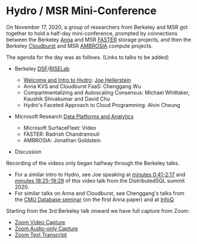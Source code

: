 # Hydro / MSR Mini-Conference
On November 17, 2020, a group of researchers from Berkeley and MSR got together to hold a half-day mini-conference, prompted by connections between the Berkeley [Anna](https://github.com/hydro-project/anna) and MSR [FASTER](https://github.com/microsoft/FASTER) storage projects, and then the Berkeley [Cloudburst](https://github.com/hydro-project/cloudburst) and MSR [AMBROSIA](https://github.com/microsoft/AMBROSIA) compute projects.

The agenda for the day was as follows. (Links to talks to be added)
- Berkeley [DSF](http://dsf.berkeley.edu)/[RISELab](http://rise.berkeley.edu)
  - [Welcome and Intro to Hydro](slides/JMHWelcomeHydro.pdf): [Joe Hellerstein](http://dsf.berkeley.edu/jmh)
  - Anna KVS and Cloudburst FaaS: Chenggang Wu
  - Compartmentalizing and Autoscaling Consensus: Michael Whittaker, Kaushik Shivakumar and David Chu
  - Hydro's Faceted Approach to Cloud Programming: Alvin Cheung
  
- Microsoft Research [Data Platforms and Analytics](https://www.microsoft.com/en-us/research/research-area/data-platform-analytics/)
  - Microsoft SurfaceFleet: Video
  - FASTER: Badrish Chandramouli
  - AMBROSIA: Jonathan Goldstein

- Discussion

Recording of the videos only began halfway through the Berkeley talks. 
-  For a similar intro to Hydro, see Joe speaking at [minutes 0:41-2:17](https://youtu.be/EjOjASd05OA) and [minutes 18:25-19:29](https://youtu.be/EjOjASd05OA?t=1105) of this video talk from the DistributedSQL summit 2020.
-  For similar talks on Anna and Cloudburst, see Chenggang's talks from the [CMU Database seminar](https://www.youtube.com/watch?v=9qU1zO9wCNs&t=2036s) (on the first Anna paper) and at [InfoQ](https://www.infoq.com/presentations/state-serverless-computing/)

Starting from the 3rd Berkeley talk onward we have full capture from Zoom:
- [Zoom Video Capture](https://drive.google.com/open?id=1hH0uR9CiZjtBrY6ih-DKBlfaKl1eJc2A)
- [Zoom Audio-only Capture](zoom/GMT20201117-164616_Hold--MS-R.m4a)
- [Zoom Text Transcript](zoom/GMT20201117-164616_Hold--MS-R.transcript.vtt)
